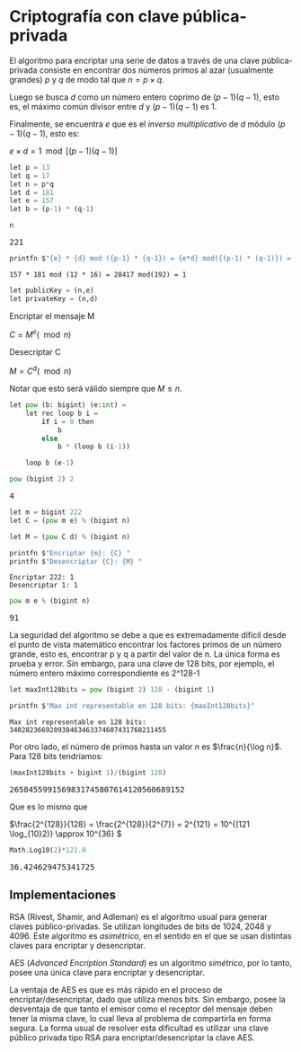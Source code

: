 # Criptografía con clave pública-privada

El algoritmo para encriptar una serie de datos a través de una clave pública-privada consiste en encontrar dos números primos al azar (usualmente grandes) $p$ y $q$ de modo tal que $n = p \times q$.

Luego se busca $d$ como un número entero coprimo de $(p-1)(q-1)$, esto es, el máximo común divisor entre $d$ y $(p-1)(q-1)$ es 1. 

Finalmente, se encuentra $e$ que es el _inverso multiplicativo_ de $d$ módulo $(p-1)(q-1)$, esto es:

$e \times d = 1 \mod [(p-1)(q-1)]$



```python
let p = 13
let q = 17
let n = p*q 
let d = 181 
let e = 157 
let b = (p-1) * (q-1)

n
```


<div class="dni-plaintext"><pre>221</pre></div><style>
.dni-code-hint {
    font-style: italic;
    overflow: hidden;
    white-space: nowrap;
}
.dni-treeview {
    white-space: nowrap;
}
.dni-treeview td {
    vertical-align: top;
    text-align: start;
}
details.dni-treeview {
    padding-left: 1em;
}
table td {
    text-align: start;
}
table tr { 
    vertical-align: top; 
    margin: 0em 0px;
}
table tr td pre 
{ 
    vertical-align: top !important; 
    margin: 0em 0px !important;
} 
table th {
    text-align: start;
}
</style>


```python
printfn $"{e} * {d} mod ({p-1} * {q-1}) = {e*d} mod({(p-1) * (q-1)}) = {e*d % b}"
```

    157 * 181 mod (12 * 16) = 28417 mod(192) = 1


```python
let publicKey = (n,e)
let privateKey = (n,d)
```

Encriptar el mensaje M 

$C = M^e (\mod n)$

Desecriptar C

$M = C^d (\mod n)$ 

Notar que esto será válido siempre que $M \le n$.

```python
let pow (b: bigint) (e:int) =
    let rec loop b i = 
        if i = 0 then 
            b
        else 
            b * (loop b (i-1))

    loop b (e-1)         

```

```python
pow (bigint 2) 2
```


<div class="dni-plaintext"><pre>4</pre></div><style>
.dni-code-hint {
    font-style: italic;
    overflow: hidden;
    white-space: nowrap;
}
.dni-treeview {
    white-space: nowrap;
}
.dni-treeview td {
    vertical-align: top;
    text-align: start;
}
details.dni-treeview {
    padding-left: 1em;
}
table td {
    text-align: start;
}
table tr { 
    vertical-align: top; 
    margin: 0em 0px;
}
table tr td pre 
{ 
    vertical-align: top !important; 
    margin: 0em 0px !important;
} 
table th {
    text-align: start;
}
</style>


```python
let m = bigint 222
let C = (pow m e) % (bigint n) 

let M = (pow C d) % (bigint n) 

printfn $"Encriptar {m}: {C} "
printfn $"Desencriptar {C}: {M} "

```

    Encriptar 222: 1 
    Desencriptar 1: 1 


```python
pow m e % (bigint n) 
```


<div class="dni-plaintext"><pre>91</pre></div><style>
.dni-code-hint {
    font-style: italic;
    overflow: hidden;
    white-space: nowrap;
}
.dni-treeview {
    white-space: nowrap;
}
.dni-treeview td {
    vertical-align: top;
    text-align: start;
}
details.dni-treeview {
    padding-left: 1em;
}
table td {
    text-align: start;
}
table tr { 
    vertical-align: top; 
    margin: 0em 0px;
}
table tr td pre 
{ 
    vertical-align: top !important; 
    margin: 0em 0px !important;
} 
table th {
    text-align: start;
}
</style>


La seguridad del algoritmo se debe a que es extremadamente difícil desde el punto de vista matemático encontrar los factores primos de un número grande, esto es, encontrar p y q a partir del valor de n. La única forma es prueba y error. Sin embargo, para una clave de 128 bits, por ejemplo, el número entero máximo correspondiente es 2^128-1

```python
let maxInt128bits = pow (bigint 2) 128 - (bigint 1)

printfn $"Max int representable en 128 bits: {maxInt128bits}"
```

    Max int representable en 128 bits: 340282366920938463463374607431768211455


Por otro lado, el número de primos hasta un valor $n$ es $\frac{n}{\log n}$. Para 128 bits tendríamos:

```python
(maxInt128bits + bigint 1)/(bigint 128)
```


<div class="dni-plaintext"><pre>2658455991569831745807614120560689152</pre></div><style>
.dni-code-hint {
    font-style: italic;
    overflow: hidden;
    white-space: nowrap;
}
.dni-treeview {
    white-space: nowrap;
}
.dni-treeview td {
    vertical-align: top;
    text-align: start;
}
details.dni-treeview {
    padding-left: 1em;
}
table td {
    text-align: start;
}
table tr { 
    vertical-align: top; 
    margin: 0em 0px;
}
table tr td pre 
{ 
    vertical-align: top !important; 
    margin: 0em 0px !important;
} 
table th {
    text-align: start;
}
</style>


Que es lo mismo que 

$\frac{2^{128}}{128} = \frac{2^{128}}{2^{7}} = 2^{121} = 10^{(121 \log_{10}2)} \approx 10^{36} $

```python
Math.Log10(2)*121.0
```


<div class="dni-plaintext"><pre>36.424629475341725</pre></div><style>
.dni-code-hint {
    font-style: italic;
    overflow: hidden;
    white-space: nowrap;
}
.dni-treeview {
    white-space: nowrap;
}
.dni-treeview td {
    vertical-align: top;
    text-align: start;
}
details.dni-treeview {
    padding-left: 1em;
}
table td {
    text-align: start;
}
table tr { 
    vertical-align: top; 
    margin: 0em 0px;
}
table tr td pre 
{ 
    vertical-align: top !important; 
    margin: 0em 0px !important;
} 
table th {
    text-align: start;
}
</style>


## Implementaciones

RSA (Rivest, Shamir, and Adleman) es el algoritmo usual para generar claves público-privadas. Se utilizan longitudes de bits de 1024, 2048 y 4096. Este algoritmo es _asimétrico_, en el sentido en el que se usan distintas claves para encriptar y desencriptar.

AES (_Advanced Encription Standard_) es un algoritmo _simétrico_, por lo tanto, posee una única clave para encriptar y desencriptar. 

La ventaja de AES es que es más rápido en el proceso de encriptar/desencriptar, dado que utiliza menos bits. Sin embargo, posee la desventaja de que tanto el emisor como el receptor del mensaje deben tener la misma clave, lo cual lleva al problema de compartirla en forma segura. La forma usual de resolver esta dificultad es utilizar una clave público privada tipo RSA para encriptar/desencriptar la clave AES.
